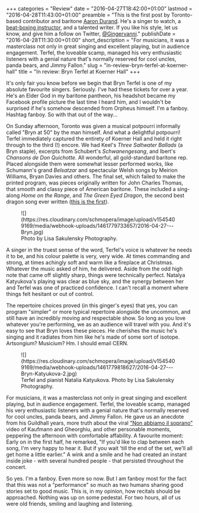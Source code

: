 +++
categories = "Review"
date = "2016-04-27T18:42:00+01:00"
lastmod = "2016-04-28T11:43:00+01:00"
preamble = "This is the first post by Toronto-based contributor and baritone [Aaron Durand](/talking-with-singers-aaron-durand/). He's a singer to watch, a [beat-boxing instructor](https://www.youtube.com/watch?v=s8Bh1Pmf5hg), and a talented writer. If you like his style, let us know, and give him a follow on Twitter, [@Gingervanni](https://twitter.com/Gingervanni)."
publishDate = "2016-04-28T11:30:00+01:00"
short_description = "For musicians, it was a masterclass not only in great singing and excellent playing, but in audience engagement. Terfel, the loveable scamp, managed his very enthusiastic listeners with a genial nature that&#039;s normally reserved for cool uncles, panda bears, and Jimmy Fallon."
slug = "in-review-bryn-terfel-at-koerner-hall"
title = "In review: Bryn Terfel at Koerner Hall"
+++

It's only fair you know before we begin that Bryn Terfel is one of my absolute favourite singers. Seriously. I've had these tickets for over a year. He's an Elder God in my baritone pantheon, his headshot became my Facebook profile picture the last time I heard him, and I wouldn't be surprised if he's somehow descended from Orpheus himself. I'm a fanboy. Hashtag fanboy. So with that out of the way...

On Sunday afternoon, Toronto was given a musical potpourri informally called "Bryn at 50" by the man himself. And what a delightful potpourri! Terfel immediately captured the entirety of Koerner Hall and held it right through to the third (!) encore. We had Keel's *Three Saltwater Ballads* (a Bryn staple), excerpts from Schubert's *Schwanengesang*, and Ibert's *Chansons de Don Quichotte*. All wonderful, all gold-standard baritone rep. Placed alongside them were somewhat lesser performed works, like Schumann's grand *Belsatzar* and spectacular Welsh songs by Meirion Williams, Bryan Davies and others. The final set, which failed to make the printed program, was pieces originally written for John Charles Thomas, that smooth and classy piece of American baritone. These included a sing-along *Home on the Range*, and *The Green Eyed Dragon*, the second best dragon song ever written ([this is the first](https://youtu.be/BEm0AjTbsac)).

<figure data-type="image">
![](https://res.cloudinary.com/schmopera/image/upload/v1545409169/media/webhook-uploads/1461779733657/2016-04-27---Bryn.jpg)
<figcaption>Photo by Lisa Sakulensky Photography.</figcaption>
</figure>

A singer in the truest sense of the word, Terfel's voice is whatever he needs it to be, and his colour palette is very, very wide. At times commanding and strong, at times achingly soft and warm like a fireplace at Christmas. Whatever the music asked of him, he delivered. Aside from the odd high note that came off slightly sharp, things were technically perfect. Natalya Katyukova's playing was clear as blue sky, and the synergy between her and Terfel was one of practiced confidence. I can't recall a moment where things felt hesitant or out of control. 

The repertoire choices proved (in this ginger's eyes) that yes, you can program "simpler" or more typical repertoire alongside the uncommon, and still have an incredibly moving and respectable show.  So long as you love whatever you're performing, we as an audience will travel with you. And it's easy to see that Bryn loves these pieces. He cherishes the music he's singing and it radiates from him like he's made of some sort of isotope. Artsongium? Musicium? Hm. I should email CERN.  

<figure data-type="image">
![](https://res.cloudinary.com/schmopera/image/upload/v1545409169/media/webhook-uploads/1461779818627/2016-04-27---Bryn-Katyukova-2.jpg)
<figcaption>Terfel and pianist Natalia Katyukova. Photo by Lisa Sakulensky Photography.</figcaption>
</figure>

For musicians, it was a masterclass not only in great singing and excellent playing, but in audience engagement. Terfel, the loveable scamp, managed his very enthusiastic listeners with a genial nature that's normally reserved for cool uncles, panda bears, and Jimmy Fallon. He gave us an anecdote from his Guildhall years, more truth about the viral ["Non abbiamo il soprano"](/ah-non-abbiamo-il-soprano/) video of Kaufmann and Gheorghiu, and other personable moments, peppering the afternoon with comfortable affability. A favourite moment: Early on in the first half, he remarked, "If you'd like to clap between each song, I'm very happy to hear it. But if you wait 'till the end of the set, we'll all get home a little earlier." A wink and a smile and he had created an instant inside joke - with several hundred people - that persisted throughout the concert.

So yes. I'm a fanboy. Even more so now. But I am fanboy most for the fact that this was not a "performance" so much as two humans sharing good stories set to good music. This is, in my opinion, how recitals should be approached. Nothing was up on some pedestal. For two hours, all of us were old friends, smiling and laughing and listening.
